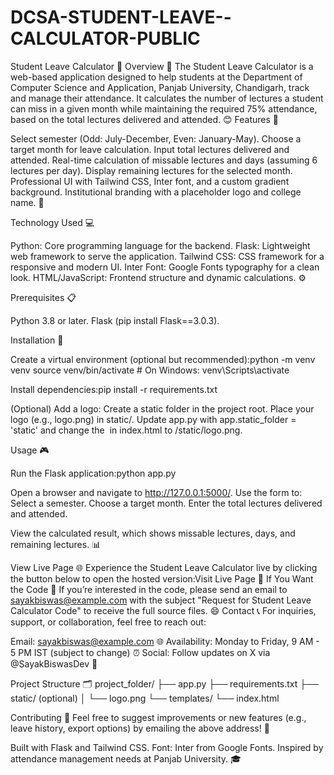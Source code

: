 # DCSA-STUDENT-LEAVE--CALCULATOR-PUBLIC

Student Leave Calculator 🎉
Overview 🌟
The Student Leave Calculator is a web-based application designed to help students at the Department of Computer Science and Application, Panjab University, Chandigarh, track and manage their attendance. It calculates the number of lectures a student can miss in a given month while maintaining the required 75% attendance, based on the total lectures delivered and attended. 😊
Features 🚀

Select semester (Odd: July-December, Even: January-May).
Choose a target month for leave calculation.
Input total lectures delivered and attended.
Real-time calculation of missable lectures and days (assuming 6 lectures per day).
Display remaining lectures for the selected month.
Professional UI with Tailwind CSS, Inter font, and a custom gradient background.
Institutional branding with a placeholder logo and college name. 🌈

Technology Used 💻

Python: Core programming language for the backend.
Flask: Lightweight web framework to serve the application.
Tailwind CSS: CSS framework for a responsive and modern UI.
Inter Font: Google Fonts typography for a clean look.
HTML/JavaScript: Frontend structure and dynamic calculations. ⚙️

Prerequisites 📋

Python 3.8 or later.
Flask (pip install Flask==3.0.3).

Installation 🎯

Create a virtual environment (optional but recommended):python -m venv venv
source venv/bin/activate  # On Windows: venv\Scripts\activate


Install dependencies:pip install -r requirements.txt


(Optional) Add a logo:
Create a static folder in the project root.
Place your logo (e.g., logo.png) in static/.
Update app.py with app.static_folder = 'static' and change the <img src> in index.html to /static/logo.png.



Usage 🎮

Run the Flask application:python app.py


Open a browser and navigate to http://127.0.0.1:5000/.
Use the form to:
Select a semester.
Choose a target month.
Enter the total lectures delivered and attended.


View the calculated result, which shows missable lectures, days, and remaining lectures. 📊

View Live Page 🌐
Experience the Student Leave Calculator live by clicking the button below to open the hosted version:Visit Live Page 🚀
If You Want the Code 📧
If you’re interested in the code, please send an email to sayakbiswas@example.com with the subject "Request for Student Leave Calculator Code" to receive the full source files. 😄
Contact 📞
For inquiries, support, or collaboration, feel free to reach out:

Email: sayakbiswas@example.com 🌐
Availability: Monday to Friday, 9 AM - 5 PM IST (subject to change) ⏰
Social: Follow updates on X via @SayakBiswasDev 🚀

Project Structure 🗂️
project_folder/
├── app.py
├── requirements.txt
├── static/  (optional)
│   └── logo.png
└── templates/
    └── index.html

Contributing 🤝
Feel free to suggest improvements or new features (e.g., leave history, export options) by emailing the above address! 🌟


Built with Flask and Tailwind CSS.
Font: Inter from Google Fonts.
Inspired by attendance management needs at Panjab University. 🎓

